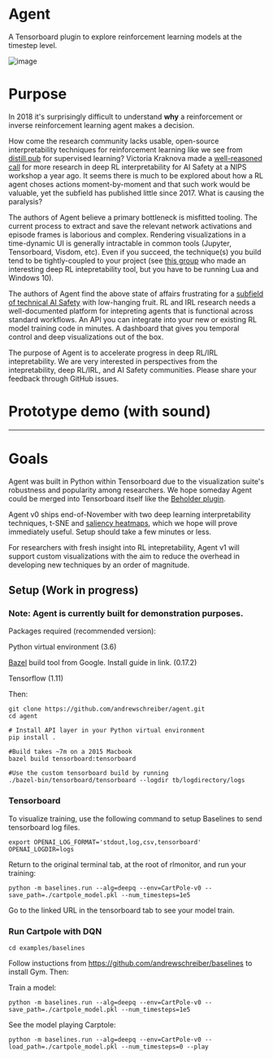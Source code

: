 # Agent

A Tensorboard plugin to explore reinforcement learning models at the timestep level.

![image](https://user-images.githubusercontent.com/1892071/46906219-61a5b700-cf00-11e8-8e6e-0c821f6ce81f.png)

# Purpose
In 2018 it's surprisingly difficult to understand **why** a reinforcement or inverse reinforcement learning agent makes a decision.

How come the research community lacks usable, open-source interpretability techniques for reinforcement learning like we see from [distill.pub](distill.pub) for supervised learning? Victoria Kraknova made a [well-reasoned call](https://www.youtube.com/watch?v=3HzIutdlpho) for more research in deep RL interpretability for AI Safety at a NIPS workshop a year ago. It seems there is much to be explored about how a RL agent choses actions moment-by-moment and that such work would be valuable, yet the subfield has published little  since 2017. What is causing the paralysis?

The authors of Agent believe a primary bottleneck is misfitted tooling. The current process to extract and save the relevant network activations and episode frames is laborious and complex. Rendering visualizations in a time-dynamic UI is generally intractable in common tools (Jupyter, Tensorboard, Visdom, etc). Even if you succeed, the technique(s) you build tend to be tightly-coupled to your project (see [this group](https://arxiv.org/pdf/1602.02658.pdf) who made an interesting deep RL intepretability tool, but you have to be running Lua and Windows 10). 

The authors of Agent find the above state of affairs frustrating for a [subfield of technical AI Safety](https://medium.com/@deepmindsafetyresearch/building-safe-artificial-intelligence-52f5f75058f1) with low-hanging fruit. RL and IRL research needs a well-documented platform for intepreting agents that is functional across standard workflows. An API you can integrate into your new or existing RL model training code in minutes. A dashboard that gives you temporal control and deep visualizations out of the box.

The purpose of Agent is to accelerate progress in deep RL/IRL intepretability. We are very interested in perspectives from the intepretability, deep RL/IRL, and AI Safety communities. Please share your feedback through GitHub issues.

# Prototype demo (with sound)

----


# Goals
Agent was built in Python within Tensorboard due to the visualization suite's robustness and popularity among researchers. We hope someday Agent could be merged into Tensorboard itself like the [Beholder plugin](https://github.com/tensorflow/tensorboard/pull/613).

Agent v0 ships end-of-November with two deep learning interpretability techniques, t-SNE and [saliency heatmaps](https://arxiv.org/abs/1711.00138), which we hope will prove immediately useful. Setup should take a few minutes or less. 

For researchers with fresh insight into RL intepretability, Agent v1 will support custom visualizations with the aim to reduce the overhead in developing new techniques by an order of magnitude. 


## Setup (Work in progress)
### Note: Agent is currently built for demonstration purposes.
Packages required (recommended version):

  Python virtual environment (3.6)

  [Bazel](https://docs.bazel.build/versions/master/install.html) build tool from Google. Install guide in link. (0.17.2)

  Tensorflow (1.11)
  
Then:

    git clone https://github.com/andrewschreiber/agent.git
    cd agent
    
    # Install API layer in your Python virtual environment
    pip install .

    #Build takes ~7m on a 2015 Macbook
    bazel build tensorboard:tensorboard
    
    #Use the custom tensorboard build by running
    ./bazel-bin/tensorboard/tensorboard --logdir tb/logdirectory/logs
    

### Tensorboard
To visualize training, use the following command to setup Baselines to
send tensorboard log files.

    export OPENAI_LOG_FORMAT='stdout,log,csv,tensorboard' OPENAI_LOGDIR=logs

Return to the original terminal tab, at the root of rlmonitor, and run your training:

    python -m baselines.run --alg=deepq --env=CartPole-v0 --save_path=./cartpole_model.pkl --num_timesteps=1e5

Go to the linked URL in the tensorboard tab to see your model train.

### Run Cartpole with DQN
    cd examples/baselines

Follow instuctions from https://github.com/andrewschreiber/baselines to
install Gym. Then:

Train a model:

    python -m baselines.run --alg=deepq --env=CartPole-v0 --save_path=./cartpole_model.pkl --num_timesteps=1e5

See the model playing Carptole:

    python -m baselines.run --alg=deepq --env=CartPole-v0 --load_path=./cartpole_model.pkl --num_timesteps=0 --play
